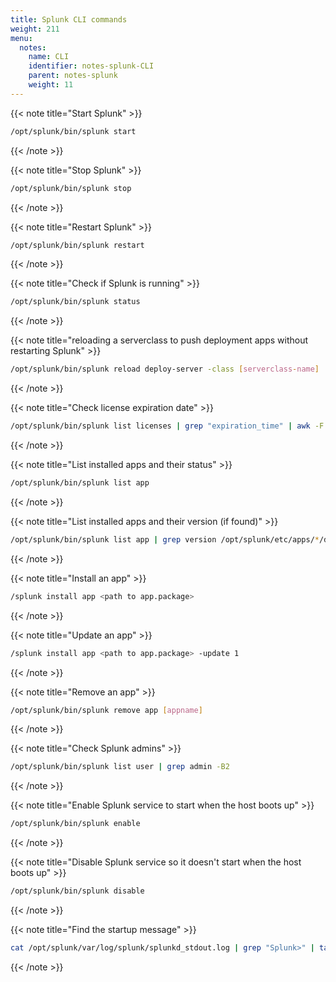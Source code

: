```yaml
---
title: Splunk CLI commands
weight: 211
menu:
  notes:
    name: CLI
    identifier: notes-splunk-CLI
    parent: notes-splunk
    weight: 11
---
```


<div style="display: block; width: 100%; max-width: none;">

<!-- Maintenance: -->
{{< note title="Start Splunk" >}}

```bash
/opt/splunk/bin/splunk start
```
{{< /note >}}

{{< note title="Stop Splunk" >}}

```bash
/opt/splunk/bin/splunk stop
```
{{< /note >}}

{{< note title="Restart Splunk" >}}

```bash
/opt/splunk/bin/splunk restart
```
{{< /note >}}

{{< note title="Check if Splunk is running" >}}

```bash
/opt/splunk/bin/splunk status
```
{{< /note >}}

{{< note title="reloading a serverclass to push deployment apps without restarting Splunk" >}}

```bash
/opt/splunk/bin/splunk reload deploy-server -class [serverclass-name]
```
{{< /note >}}

{{< note title="Check license expiration date" >}}

```bash
/opt/splunk/bin/splunk list licenses | grep "expiration_time" | awk -F':' '{print $2}' | xargs -I{} date -d @{} +"%Y-%m-%d %H:%M:%S"
```
{{< /note >}}

{{< note title="List installed apps and their status" >}}

```bash
/opt/splunk/bin/splunk list app
```
{{< /note >}}

{{< note title="List installed apps and their version (if found)" >}}

```bash
/opt/splunk/bin/splunk list app | grep version /opt/splunk/etc/apps/*/default/app.conf
```
{{< /note >}}

{{< note title="Install an app" >}}

```bash
/splunk install app <path to app.package>
```
{{< /note >}}

{{< note title="Update an app" >}}

```bash
/splunk install app <path to app.package> -update 1
```
{{< /note >}}

{{< note title="Remove an app" >}}

```bash
/opt/splunk/bin/splunk remove app [appname]
```
{{< /note >}}

{{< note title="Check Splunk admins" >}}

```bash
/opt/splunk/bin/splunk list user | grep admin -B2
```
{{< /note >}}

<!-- Basic config: -->
{{< note title="Enable Splunk service to start when the host boots up" >}}

```bash
/opt/splunk/bin/splunk enable
```
{{< /note >}}

{{< note title="Disable Splunk service so it doesn't start when the host boots up" >}}

```bash
/opt/splunk/bin/splunk disable
```
{{< /note >}}

<!-- Extra: -->
{{< note title="Find the startup message" >}}

```bash
cat /opt/splunk/var/log/splunk/splunkd_stdout.log | grep "Splunk>" | tail -n 1
```
{{< /note >}}

</div>